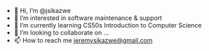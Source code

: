 - 👋 Hi, I’m @jsikazwe
- 👀 I’m interested in software maintenance & support
- 🌱 I’m currently learning CS50s Introduction to Computer Science
- 💞️ I’m looking to collaborate on ...
- 📫 How to reach me jeremysikazwe@gmail.com

<!---
jsikazwe/jsikazwe is a ✨ special ✨ repository because its `README.md` (this file) appears on your GitHub profile.
You can click the Preview link to take a look at your changes.
--->
